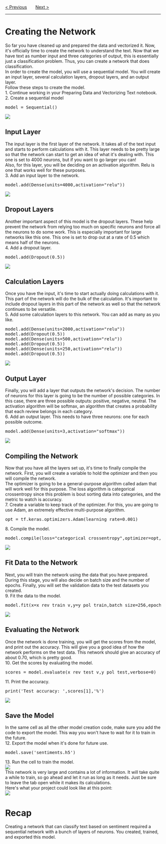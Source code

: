 <a href="/v4/Sentiment-Analysis/BeautifulSoup-Challenges.md">&lt; Previous</a>
&nbsp;&nbsp;&nbsp;&nbsp;&nbsp;
<a href="/v4/Sentiment-Analysis/Use-the-Model-in-Text.md">Next &gt;</a>
<hr>
<h1>Creating the Network</h1>
So far you have cleaned up and prepared the data and vectorized it. Now, it's officially time to create the network to understand the text. Now that we have text as number input and three categories of output, this is essentially just a classification problem. Thus, you can create a network that does classification.
<br>
In order to create the model, you will use a sequential model. You will create an input layer, several calculation layers, dropout layers, and an output layer. 
<br>
Follow these steps to create the model.
<br>
1. Continue working in your Preparing Data and Vectorizing Text notebook.
<br>
2. Create a sequential model
<pre>model = Sequential()</pre>
<img src="https://i.imgur.com/SFUCa6U.png">
<h2>Input Layer</h2>
The input layer is the first layer of the network. It takes all of the text input and starts to perform calculations with it. This layer needs to be pretty large so that the network can start to get an idea of what it's dealing with. This one is set to 4000 neurons, but if you want to go larger you can!
<br>
Also, for this layer, you will be deciding on an activation algorithm. Relu is one that works well for these purposes. 
<br>
3. Add an input layer to the network.
<pre>model.add(Dense(units=4000,activation="relu"))</pre>
<img src="https://i.imgur.com/y1cZlmX.png">
<h2>Dropout Layers</h2>
Another important aspect of this model is the dropout layers. These help prevent the network from relying too much on specific neurons and force all the neurons to do some work. This is especially important for large networks like this one. This one is set to drop out at a rate of 0.5 which means half of the neurons. 
<br>
4. Add a dropout layer.
<pre>model.add(Dropout(0.5))</pre>
<img src="https://i.imgur.com/ZSkZTqD.png">
<h2>Calculation Layers</h2>
Once you have the input, it's time to start actually doing calculations with it. This part of the network will do the bulk of the calculation. It's important to include dropout layers in this part of the network as well so that the network continues to be versatile. 
<br>
5. Add some calculation layers to this network. You can add as many as you like.
<pre>
model.add(Dense(units=2000,activation="relu"))
model.add(Dropout(0.5))
model.add(Dense(units=500,activation="relu"))
model.add(Dropout(0.5))
model.add(Dense(units=250,activation="relu"))
model.add(Dropout(0.5))
</pre>
<img src="https://i.imgur.com/5MWChwo.png">
<h2>Output Layer</h2>
Finally, you will add a layer that outputs the network's decision. The number of neurons for this layer is going to be the number of possible categories. In this case, there are three possible outputs: positive, negative, neutral. The activation algorithm will be softmax, an algorithm that creates a probability that each review belongs in each category.
<br>
6. Add an output layer. This needs to have three neurons: one for each possible outcome. 
<pre>model.add(Dense(units=3,activation="softmax"))</pre>
<img src="https://i.imgur.com/TemDCn7.png">
<h2>Compiling the Network</h2>
Now that you have all the layers set up, it's time to finally compile the network. First, you will create a variable to hold the optimizer and then you will compile the network.
<br>
The optimizer is going to be a general-purpose algorithm called adam that will work well for this purpose. The loss algorithm is categorical crossentropy since this problem is bout sorting data into categories, and the metric to watch is accuracy. 
<br>
7. Create a variable to keep track of the optimizer. For this, you are going to use Adam, an extremely effective multi-purpose algorithm. 
<pre>opt = tf.keras.optimizers.Adam(learning_rate=0.001)</pre>
8. Compile the model. 
<pre>model.compile(loss="categorical_crossentropy",optimizer=opt,metrics=["accuracy"])</pre>
<img src="https://i.imgur.com/7BV5bDk.png">
<h2>Fit Data to the Network</h2>
Next, you will train the network using the data that you have prepared. During this stage, you will also decide on batch size and the number of epochs. Finally, you will set the validation data to the test datasets you created.
<br>
9. Fit the data to the model.
<pre>model.fit(x=x_rev_train_v,y=y_pol_train,batch_size=256,epochs=10,validation_data=(x_rev_test_v,y_pol_test))</pre>
<img src="https://i.imgur.com/B3K6wxh.png">
<h2>Evaluating the Network</h2>
Once the network is done training, you will get the scores from the model, and print out the accuracy. This will give you a good idea of how the network performs on the test data. This network should give an accuracy of about 0.70, which is pretty good. 
<br>
10. Get the scores by evaluating the model.
<pre>scores = model.evaluate(x_rev_test_v,y_pol_test,verbose=0)</pre>
11. Print the accuracy.
<pre>print('Test accuracy: ',scores[1],'%')</pre>
<img src="https://i.imgur.com/rPbgJmz.png">
<h2>Save the Model</h2>
In the same cell as all the other model creation code, make sure you add the code to export the model. This way you won't have to wait for it to train in the future. 
<br>
12. Export the model when it's done for future use.
<pre>model.save('sentiments.h5')</pre>
13. Run the cell to train the model.
<br>
<img src="https://i.imgur.com/oxXY0Uh.png">
<br>
This network is very large and contains a lot of information. It will take quite a while to train, so go ahead and let it run as long as it needs. Just be sure to leave the tab open while it makes its calculations.
<br>
Here's what your project could look like at this point:
<br>
<img src="https://i.imgur.com/W3PlfJw.png">
<h1>Recap</h1>
Creating a network that can classify text based on sentiment required a sequential network with a bunch of layers of neurons. You created, trained, and exported this model.
